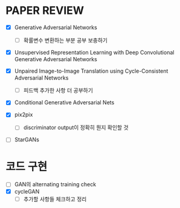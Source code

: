 # PAPER REVIEW

- [X] Generative Adversarial Networks
  - [ ] 확률변수 변환하는 부분 공부 보충하기
- [X] Unsupervised Representation Learning with Deep Convolutional Generative Adversarial Networks
- [X] Unpaired Image-to-Image Translation using Cycle-Consistent Adversarial Networks
  - [ ] 피드백 추가한 사항 더 공부하기
- [X] Conditional Generative Adversarial Nets
- [X] pix2pix
  - [ ] discriminator output이 정확히 뭔지 확인할 것
- [ ] StarGANs


# 코드 구현

- [ ] GAN의 alternating training check
- [X] cycleGAN
  - [ ] 추가할 사항들 체크하고 정리

